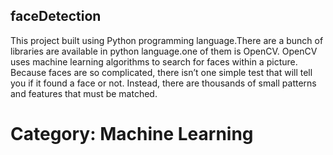 ## faceDetection

This project built using Python programming language.There are a bunch of libraries are available in python language.one of them is OpenCV. OpenCV uses machine learning algorithms to search for faces within a picture. Because faces are so complicated, there isn’t one simple test that will tell you if it found a face or not. Instead, there are thousands of small patterns and features that must be matched.
# Category: Machine Learning 
